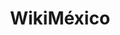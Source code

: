 ---
layout: post
title: WikiMéxico
categories: links
external-url: http://www.wikimexico.com
tags:
- html5
- css3
- culture
- mx
---